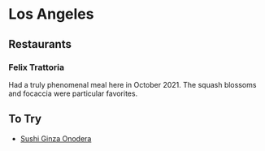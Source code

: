 # Los Angeles

## Restaurants

### Felix Trattoria
Had a truly phenomenal meal here in October 2021. The squash blossoms and focaccia were particular favorites.


## To Try
- [Sushi Ginza Onodera](https://www.nytimes.com/2022/01/04/dining/la-sushi.html)

